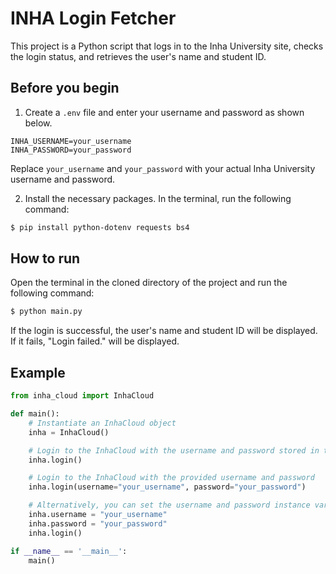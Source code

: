 # INHA Login Fetcher

This project is a Python script that logs in to the Inha University site, checks the login status, and retrieves the user's name and student ID.

## Before you begin

1. Create a `.env` file and enter your username and password as shown below.

``` env
INHA_USERNAME=your_username
INHA_PASSWORD=your_password
```

Replace `your_username` and `your_password` with your actual Inha University username and password.

2. Install the necessary packages. In the terminal, run the following command:

``` sh
$ pip install python-dotenv requests bs4
```

## How to run

Open the terminal in the cloned directory of the project and run the following command:

``` sh
$ python main.py
```

If the login is successful, the user's name and student ID will be displayed. If it fails, "Login failed." will be displayed.

## Example

``` python
from inha_cloud import InhaCloud

def main():
    # Instantiate an InhaCloud object
    inha = InhaCloud()

    # Login to the InhaCloud with the username and password stored in the .env file
    inha.login()

    # Login to the InhaCloud with the provided username and password
    inha.login(username="your_username", password="your_password")

    # Alternatively, you can set the username and password instance variables and then login without passing them as arguments
    inha.username = "your_username"
    inha.password = "your_password"
    inha.login()

if __name__ == '__main__':
    main()
```